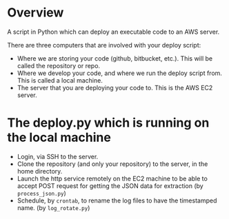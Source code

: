 # Overview
A script in Python which can deploy an executable code to an AWS server.

There are three computers that are involved with your deploy script:
* Where we are storing your code (github, bitbucket, etc.). This will be called the repository or repo.
* Where we develop your code, and where we run the deploy script from. This is called a local machine.
* The server that you are deploying your code to. This is the AWS EC2 server.

# The deploy.py which is running on the local machine
* Login, via SSH to the server.
* Clone the repository (and only your repository) to the server, in the home directory.
* Launch the http service remotely on the EC2 machine to be able to accept POST request for getting the JSON data for extraction (by `process_json.py`)
* Schedule, by `crontab`, to rename the log files to have the timestamped name. (by `log_rotate.py`)
